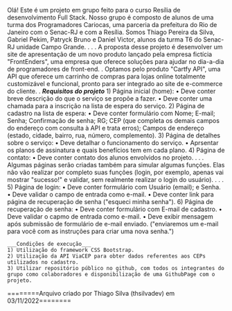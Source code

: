 Olá!
Este é um projeto em grupo feito para o curso Resília de desenvolvimento Full Stack. Nosso grupo é composto de alunos de uma turma dos Programadores Cariocas, uma parceria da prefeitura do Rio de Janeiro com o Senac-RJ e com a Resília. 
Somos Thiago Pereira da Silva, Gabriel Pekim, Patryck Bruno e Daniel Victor, alunos da turma T6 do Senac-RJ unidade Campo Grande.
.
.
.
A proposta desse projeto é desenvolver um site de apresentação de um novo produto lançado pela empresa fictícia "FrontEnders", uma empresa que oferece soluções para ajudar no dia-a-dia de programadores de front-end.
.
Optamos pelo produto "Cartfy API", uma API que oferece um carrinho de compras para lojas online totalmente customizável e funcional, pronto para ser integrado ao site de e-commerce do cliente.
.
    ___Requisitos do projeto___
    1) Página inicial (home):
        • Deve conter breve descrição do que o serviço se propõe a fazer.
        • Deve conter uma chamada para a inscrição na lista de espera do serviço.
    2) Página de cadastro na lista de espera:
        • Deve conter formulário com Nome; E-mail; Senha; Confirmação de senha; RG; CEP (que completa os demais campos do endereço com consulta à API e trata erros); Campos de endereço (estado, cidade, bairro, rua, número, complemento).
    3) Página de detalhes sobre o serviço:
        • Deve detalhar o funcionamento do serviço.
        • Aprsentar os planos de assinatura e quais benefícios tem em cada plano.
    4) Página de contato:
        • Deve conter contato dos alunos envolvidos no projeto.
    .
    .
    .
    Algumas páginas serão criadas também para simular algumas funções. Elas não vão realizar por completo suas funções (login, por exemplo, apenas vai mostrar "sucesso!" e validar, sem realmente realizar o login do usuário).
    .
    .
    .
    5) Página de login:
        • Deve conter formulário com Usuário (email); e Senha.
        • Deve validar o campo de entrada como e-mail.
        • Deve conter link para página de recuperação de senha ("esqueci minha senha").
    6) Página de recuperação de senha:
        • Deve conter formulário com E-mail de cadastro. 
        • Deve validar o capmo de entrada como e-mail.
        • Deve exibir mensagem após submissão de formulário de e-mail enviado. ("enviaremos um e-mail para você com as instruções para criar uma nova senha.")

    ___Condições de execução___
    1) Utilização do framework CSS Bootstrap.
    2) Utilização da API ViaCEP para obter dados referentes aos CEPs utilizados no cadastro.
    3) Utilizar repositório público no github, com todos os integrantes do grupo como colaboradores e disponibilização de uma GithubPage com o projeto.

========Arquivo criado por Thiago Silva (thsilvadev) em 03/11/2022========